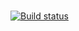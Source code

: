 # 
[![Build status](https://ci.appveyor.com/api/projects/status/l7yec99ysecjwgpl?svg=true)](https://ci.appveyor.com/project/iTplumber228/bdd2-4)